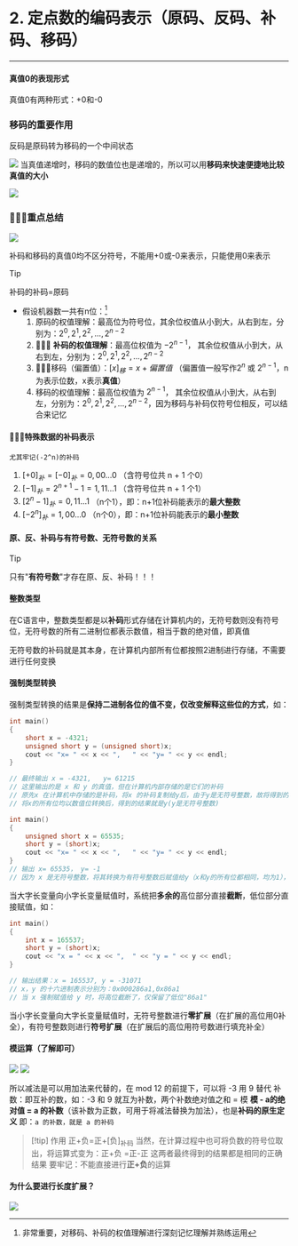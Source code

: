 # 2. 定点数的编码表示（原码、反码、补码、移码）

---
#### 真值0的表现形式

真值0有两种形式：+0和-0

### 移码的重要作用

反码是原码转为移码的一个中间状态

![](assets/Pasted%20image%2020250510230235.png)
当真值递增时，移码的数值位也是递增的，所以可以用**移码来快速便捷地比较真值的大小**

![](assets/Pasted%20image%2020250510230412.png)
### 🌟🌟🌟重点总结

![](assets/Pasted%20image%2020250511175400.png)

补码和移码的真值0均不区分符号，不能用+0或-0来表示，只能使用0来表示

>[!tip]
>补码的补码=原码


- 假设机器数一共有n位：[^1]
	1. 原码的权值理解：最高位为符号位，其余位权值从小到大，从右到左，分别为：$2^0,2^1,2^2,...,2^{n-2}$ 
	2. 🌟🌟🌟 **补码的权值理解**：最高位权值为 $-2^{n-1}$， 其余位权值从小到大，从右到左，分别为：$2^0,2^1,2^2,...,2^{n-2}$
	3. 🌟🌟🌟移码（偏置值）：$[x]_移=x+偏置值$ （偏置值一般写作$2^n$ 或 $2^{n-1}$，n为表示位数，x表示**真值**）
	4. 移码的权值理解：最高位权值为 $2^{n-1}$， 其余位权值从小到大，从右到左，分别为：$2^0,2^1,2^2,...,2^{n-2}$，因为移码与补码仅符号位相反，可以结合来记忆

#### 🌟🌟🌟特殊数据的补码表示

```
尤其牢记(-2^n)的补码
```
1. $[+0]_补=[-0]_补=0,00...0$ （含符号位共 n + 1 个0）
2. $[-1]_补=2^{n+1}-1=1,11...1$ （含符号位共 n + 1 个1）
3. $[2^n-1]_补=0,11...1$ （n个1），即：n+1位补码能表示的**最大整数**
4. $[-2^n]_补=1,00...0$ （n个0），即：n+1位补码能表示的**最小整数**
#### 原、反、补码与有符号数、无符号数的关系

>[!tip]
>只有"**有符号数**"才存在原、反、补码！！！

#### 整数类型

在C语言中，整数类型都是以**补码**形式存储在计算机内的，无符号数则没有符号位，无符号数的所有二进制位都表示数值，相当于数的绝对值，即真值

无符号数的补码就是其本身，在计算机内部所有位都按照2进制进行存储，不需要进行任何变换
#### 强制类型转换

强制类型转换的结果是**保持二进制各位的值不变，仅改变解释这些位的方式**，如：
```C
int main()
{
	short x = -4321;
	unsigned short y = (unsigned short)x;
	cout << "x= " << x << ",   " << "y= " << y << endl;
}

// 最终输出 x = -4321,   y= 61215
// 这里输出的是 x 和 y 的真值，但在计算机内部存储的是它们的补码
// 原先x 在计算机中存储的是补码，将x 的补码复制给y后，由于y是无符号整数，故将得到的该补码视为原码输出
// 将x的所有位均以数值位转换后，得到的结果就是y(y是无符号整数)
```
```C
int main()
{
	unsigned short x = 65535;
	short y = (short)x;
	cout << "x= " << x << ",   " << "y= " << y << endl;
}
// 输出 x= 65535， y= -1
// 因为 x 是无符号整数，将其转换为有符号整数后赋值给y（x和y的所有位都相同，均为1），y是有符号整数，在计算机内部以补码形式，所以将其输出为真值时需要将该补码转化为原码，由于该补码为负数，故将其所有数值位取反后+1，得到原码：1,0000....00001（中间都是0），输出真值即为-1
```



当大字长变量向小字长变量赋值时，系统把**多余的**高位部分直接**截断**，低位部分直接赋值，如：
```C
int main()
{
	int x = 165537;
	short y = (short)x;
	cout << "x = " << x << ",  " << "y = " << y << endl;
}

// 输出结果：x = 165537, y = -31071
// x，y 的十六进制表示分别为：0x000286a1,0x86a1
// 当 x 强制赋值给 y 时，将高位截断了，仅保留了低位"86a1"
```


当小字长变量向大字长变量赋值时，无符号整数进行**零扩展**（在扩展的高位用0补全），有符号整数则进行**符号扩展**（在扩展后的高位用符号数进行填充补全）

#### 模运算（了解即可）

![](assets/Pasted%20image%2020250511192534.png)
![](assets/Pasted%20image%2020250511192611.png)

所以减法是可以用加法来代替的，在 mod 12 的前提下，可以将 -3 用 9 替代
补数：即互补的数，如：-3 和 9 就互为补数，两个补数绝对值之和 = 模
**模 - a的绝对值 = a 的补数**（该补数为正数，可用于将减法替换为加法），也是**补码的原生定义**
 即：`a 的补数，就是 a 的补码`

>[!tip] 作用
>正+负=正+$[\text{负}]_{\text{补码}}$
>当然，在计算过程中也可将负数的符号位取出，将运算式变为：正+负 =正-正
>这两者最终得到的结果都是相同的正确结果
>要牢记：不能直接进行**正+负**的运算


#### 为什么要进行长度扩展？

![](assets/Pasted%20image%2020250511200951.png)

[^1]: 非常重要，对移码、补码的权值理解进行深刻记忆理解并熟练运用